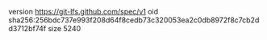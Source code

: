 version https://git-lfs.github.com/spec/v1
oid sha256:256bdc737e993f208d64f8cedb73c320053ea2c0db8972f8c7cb2dd3712bf74f
size 5240
